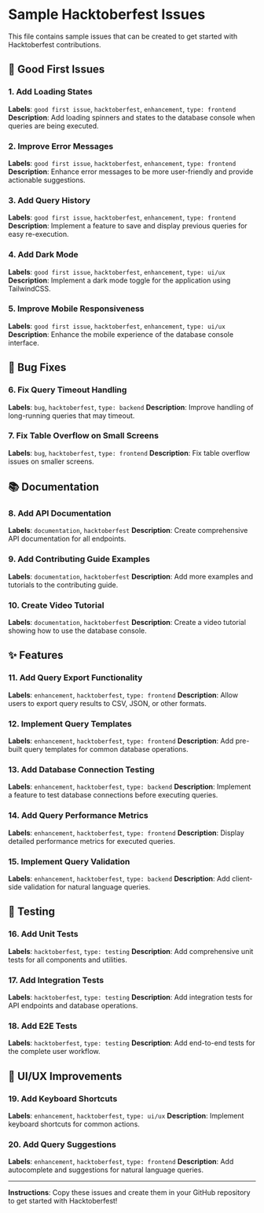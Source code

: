 # Sample Hacktoberfest Issues

This file contains sample issues that can be created to get started with Hacktoberfest contributions.

## 🎯 Good First Issues

### 1. Add Loading States
**Labels**: `good first issue`, `hacktoberfest`, `enhancement`, `type: frontend`
**Description**: Add loading spinners and states to the database console when queries are being executed.

### 2. Improve Error Messages
**Labels**: `good first issue`, `hacktoberfest`, `enhancement`, `type: frontend`
**Description**: Enhance error messages to be more user-friendly and provide actionable suggestions.

### 3. Add Query History
**Labels**: `good first issue`, `hacktoberfest`, `enhancement`, `type: frontend`
**Description**: Implement a feature to save and display previous queries for easy re-execution.

### 4. Add Dark Mode
**Labels**: `good first issue`, `hacktoberfest`, `enhancement`, `type: ui/ux`
**Description**: Implement a dark mode toggle for the application using TailwindCSS.

### 5. Improve Mobile Responsiveness
**Labels**: `good first issue`, `hacktoberfest`, `enhancement`, `type: ui/ux`
**Description**: Enhance the mobile experience of the database console interface.

## 🐛 Bug Fixes

### 6. Fix Query Timeout Handling
**Labels**: `bug`, `hacktoberfest`, `type: backend`
**Description**: Improve handling of long-running queries that may timeout.

### 7. Fix Table Overflow on Small Screens
**Labels**: `bug`, `hacktoberfest`, `type: frontend`
**Description**: Fix table overflow issues on smaller screens.

## 📚 Documentation

### 8. Add API Documentation
**Labels**: `documentation`, `hacktoberfest`
**Description**: Create comprehensive API documentation for all endpoints.

### 9. Add Contributing Guide Examples
**Labels**: `documentation`, `hacktoberfest`
**Description**: Add more examples and tutorials to the contributing guide.

### 10. Create Video Tutorial
**Labels**: `documentation`, `hacktoberfest`
**Description**: Create a video tutorial showing how to use the database console.

## ✨ Features

### 11. Add Query Export Functionality
**Labels**: `enhancement`, `hacktoberfest`, `type: frontend`
**Description**: Allow users to export query results to CSV, JSON, or other formats.

### 12. Implement Query Templates
**Labels**: `enhancement`, `hacktoberfest`, `type: frontend`
**Description**: Add pre-built query templates for common database operations.

### 13. Add Database Connection Testing
**Labels**: `enhancement`, `hacktoberfest`, `type: backend`
**Description**: Implement a feature to test database connections before executing queries.

### 14. Add Query Performance Metrics
**Labels**: `enhancement`, `hacktoberfest`, `type: frontend`
**Description**: Display detailed performance metrics for executed queries.

### 15. Implement Query Validation
**Labels**: `enhancement`, `hacktoberfest`, `type: backend`
**Description**: Add client-side validation for natural language queries.

## 🧪 Testing

### 16. Add Unit Tests
**Labels**: `hacktoberfest`, `type: testing`
**Description**: Add comprehensive unit tests for all components and utilities.

### 17. Add Integration Tests
**Labels**: `hacktoberfest`, `type: testing`
**Description**: Add integration tests for API endpoints and database operations.

### 18. Add E2E Tests
**Labels**: `hacktoberfest`, `type: testing`
**Description**: Add end-to-end tests for the complete user workflow.

## 🎨 UI/UX Improvements

### 19. Add Keyboard Shortcuts
**Labels**: `enhancement`, `hacktoberfest`, `type: ui/ux`
**Description**: Implement keyboard shortcuts for common actions.

### 20. Add Query Suggestions
**Labels**: `enhancement`, `hacktoberfest`, `type: frontend`
**Description**: Add autocomplete and suggestions for natural language queries.

---

**Instructions**: Copy these issues and create them in your GitHub repository to get started with Hacktoberfest!
